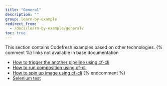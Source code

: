 ```yaml
---
title: "General"
description: ""
group: learn-by-example
redirect_from:
  - /docs/learn-by-example/general/
toc: true
---
```

This section contains Codefresh examples based on other technologies.
{% comment %}
links not available in base documentation
- [How to trigger the another pipeline using cf-cli](doc:how-to-trigger-another-pipeline-using-cf-cli)
- [How to run composition using cf-cli](doc:how-to-run-composition-using-cf-cli-1) 
- [How to spin up image using cf-cli](doc:how-to-spin-up-image-using-cf-cli)
{% endcomment %}
- [Selenium test]({{site.baseurl}}/docs/learn-by-example/general/selenium-test/)
